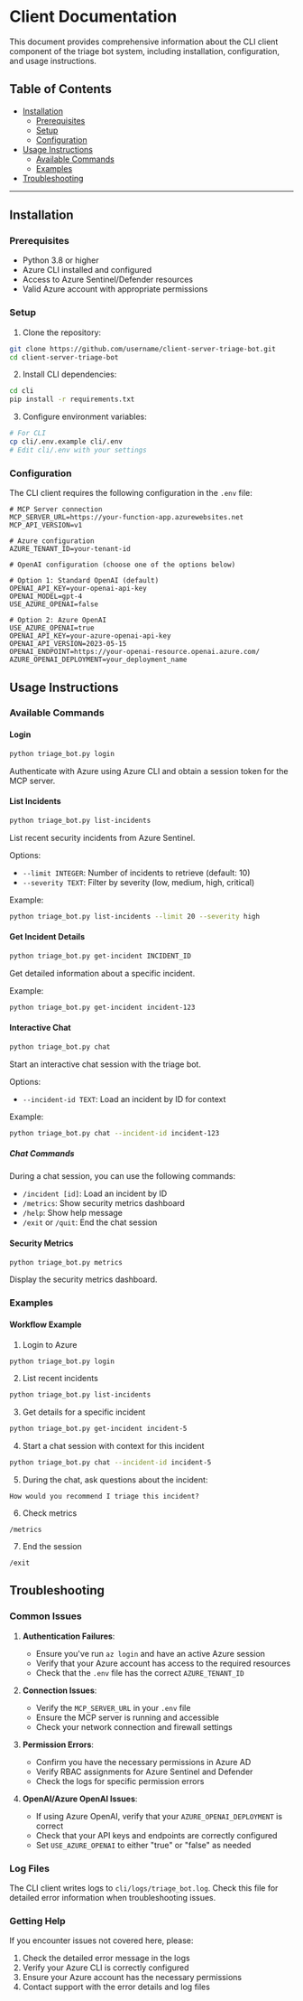 # Client Documentation

This document provides comprehensive information about the CLI client component of the triage bot system, including installation, configuration, and usage instructions.

## Table of Contents
- [Installation](#installation)
  - [Prerequisites](#prerequisites)
  - [Setup](#setup)
  - [Configuration](#configuration)
- [Usage Instructions](#usage-instructions)
  - [Available Commands](#available-commands)
  - [Examples](#examples)
- [Troubleshooting](#troubleshooting)

---

## Installation

### Prerequisites

- Python 3.8 or higher
- Azure CLI installed and configured
- Access to Azure Sentinel/Defender resources
- Valid Azure account with appropriate permissions

### Setup

1. Clone the repository:
```bash
git clone https://github.com/username/client-server-triage-bot.git
cd client-server-triage-bot
```

2. Install CLI dependencies:
```bash
cd cli
pip install -r requirements.txt
```

3. Configure environment variables:
```bash
# For CLI
cp cli/.env.example cli/.env
# Edit cli/.env with your settings
```

### Configuration

The CLI client requires the following configuration in the `.env` file:

```
# MCP Server connection
MCP_SERVER_URL=https://your-function-app.azurewebsites.net
MCP_API_VERSION=v1

# Azure configuration
AZURE_TENANT_ID=your-tenant-id

# OpenAI configuration (choose one of the options below)

# Option 1: Standard OpenAI (default)
OPENAI_API_KEY=your-openai-api-key
OPENAI_MODEL=gpt-4
USE_AZURE_OPENAI=false

# Option 2: Azure OpenAI
USE_AZURE_OPENAI=true
OPENAI_API_KEY=your-azure-openai-api-key
OPENAI_API_VERSION=2023-05-15
OPENAI_ENDPOINT=https://your-openai-resource.openai.azure.com/
AZURE_OPENAI_DEPLOYMENT=your_deployment_name
```

## Usage Instructions

### Available Commands

#### Login

```bash
python triage_bot.py login
```

Authenticate with Azure using Azure CLI and obtain a session token for the MCP server.

#### List Incidents

```bash
python triage_bot.py list-incidents
```

List recent security incidents from Azure Sentinel.

Options:
- `--limit INTEGER`: Number of incidents to retrieve (default: 10)
- `--severity TEXT`: Filter by severity (low, medium, high, critical)

Example:
```bash
python triage_bot.py list-incidents --limit 20 --severity high
```

#### Get Incident Details

```bash
python triage_bot.py get-incident INCIDENT_ID
```

Get detailed information about a specific incident.

Example:
```bash
python triage_bot.py get-incident incident-123
```

#### Interactive Chat

```bash
python triage_bot.py chat
```

Start an interactive chat session with the triage bot.

Options:
- `--incident-id TEXT`: Load an incident by ID for context

Example:
```bash
python triage_bot.py chat --incident-id incident-123
```

##### Chat Commands

During a chat session, you can use the following commands:

- `/incident [id]`: Load an incident by ID
- `/metrics`: Show security metrics dashboard
- `/help`: Show help message
- `/exit` or `/quit`: End the chat session

#### Security Metrics

```bash
python triage_bot.py metrics
```

Display the security metrics dashboard.

### Examples

#### Workflow Example

1. Login to Azure
```bash
python triage_bot.py login
```

2. List recent incidents
```bash
python triage_bot.py list-incidents
```

3. Get details for a specific incident
```bash
python triage_bot.py get-incident incident-5
```

4. Start a chat session with context for this incident
```bash
python triage_bot.py chat --incident-id incident-5
```

5. During the chat, ask questions about the incident:
```
How would you recommend I triage this incident?
```

6. Check metrics
```
/metrics
```

7. End the session
```
/exit
```

## Troubleshooting

### Common Issues

1. **Authentication Failures**:
   - Ensure you've run `az login` and have an active Azure session
   - Verify that your Azure account has access to the required resources
   - Check that the `.env` file has the correct `AZURE_TENANT_ID`

2. **Connection Issues**:
   - Verify the `MCP_SERVER_URL` in your `.env` file
   - Ensure the MCP server is running and accessible
   - Check your network connection and firewall settings

3. **Permission Errors**:
   - Confirm you have the necessary permissions in Azure AD
   - Verify RBAC assignments for Azure Sentinel and Defender
   - Check the logs for specific permission errors

4. **OpenAI/Azure OpenAI Issues**:
   - If using Azure OpenAI, verify that your `AZURE_OPENAI_DEPLOYMENT` is correct
   - Check that your API keys and endpoints are correctly configured
   - Set `USE_AZURE_OPENAI` to either "true" or "false" as needed

### Log Files

The CLI client writes logs to `cli/logs/triage_bot.log`. Check this file for detailed error information when troubleshooting issues.

### Getting Help

If you encounter issues not covered here, please:
1. Check the detailed error message in the logs
2. Verify your Azure CLI is correctly configured
3. Ensure your Azure account has the necessary permissions
4. Contact support with the error details and log files
